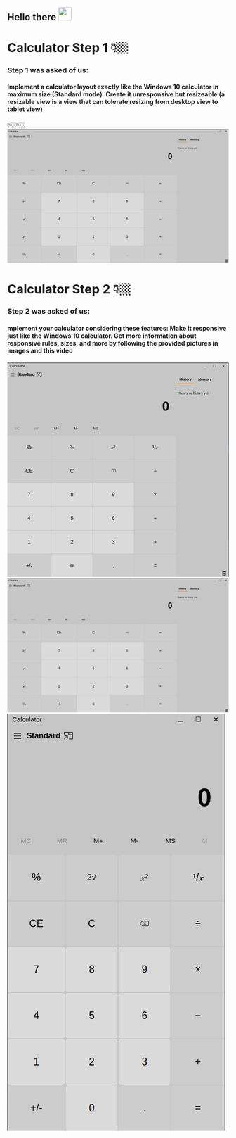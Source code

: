 <h2>
    Hello there
    <img src="https://media.tenor.com/3zYTjSu1N9AAAAAi/kenobi-pog.gif" width="30px" height="30px" />
</h2>

# Calculator Step 1 👇🏼
<h3>Step 1 was asked of us:</h3>
<h4>Implement a calculator layout exactly like the Windows 10 calculator in maximum size (Standard mode):
Create it unresponsive but resizeable (a resizable view is a view that can tolerate resizing from desktop view to tablet view)</h4>👇🏼👇🏼
 <img src="Picture/Step 1/Step 1 calculator photo .png" alt="Calculator Step 1" />

# Calculator Step 2 👇🏼
<h3>Step 2 was asked of us:</h3>
<h4>mplement your calculator considering these features:
Make it responsive just like the Windows 10 calculator.
Get more information about responsive rules, sizes, and more by following the provided pictures in images and this video</h4>
<img src="Picture/Step 2/Step 2 calculator photo.png" alt="Calculator Step 2" />
<img src="Picture/Step 2/Step 2 calculator photo .png" alt="Calculator Step 2" />
<img src="Picture/Step 2/Step 2  calculator photo.png" alt="Calculator Step 2" />

